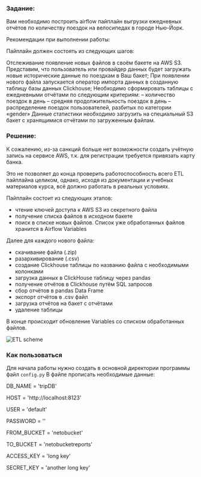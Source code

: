 ### Задание:

Вам необходимо построить airflow пайплайн выгрузки ежедневных отчётов по количеству поездок на велосипедах в городе Нью-Йорк.

Рекомендации при выполнении работы:

Пайплайн должен состоять из следующих шагов:

Отслеживание появление новых файлов в своём бакете на AWS S3. Представим, что пользователь или провайдер данных будет загружать новые исторические данные по поездкам в Ваш бакет;
При появлении нового файла запускается оператор импорта данных в созданную таблицу базы данных Clickhouse;
Необходимо сформировать таблицы с ежедневными отчётами по следующим критериям:
– количество поездок в день
– средняя продолжительность поездок в день
– распределение поездок пользователей, разбитых по категории «gender»
Данные статистики необходимо загрузить на специальный S3 бакет с хранящимися отчётами по загруженным файлам.

### Решение:
К сожалению, из-за санкций больше нет возможности создать учётную запись на сервисе AWS, т.к. для регистрации требуется привязать карту банка.

Это не позволяет до конца проверить работоспособность всего ETL пайплайна целиком, однако, исходя из документации и учебных материалов курса, всё должно работать в реальных условиях.


Пайплайн состоит из следующих этапов:
- чтение ключей доступа к AWS S3 из секретного файла
- получение списка файлов в исходном бакете
- поиск в списке новых файлов. Список уже обработанных файлов хранится в Airflow Variables

Далее для каждого нового файла:
- скачивание файла (.zip)
- разархивирование (.csv)
- создание Clickhouse таблицы по названию файла с необходимыми колонками
- загрузка данных в ClickHouse таблицу через pandas
- получение отчётов в Clickhouse путём SQL запросов
- сбор отчётов в pandas Data Frame
- экспорт отчётов в .csv файл
- загрузка отчётов на бакет с отчётами
- удаление таблицы

В конце происходит обновление Variables со списком обработанных файлов.

![ETL scheme](https://github.com/AleksandrBabenkoS/thesis_work-main/tree/main/ETL.jpeg)

### Как пользоваться
Для начала работы нужно создать в основной директории программы файл `config.py`
В файле прописать необходимые данные:


DB_NAME = 'tripDB'

HOST = 'http://localhost:8123'

USER = 'default'

PASSWORD = ''

FROM_BUCKET = 'netobucket'

TO_BUCKET = 'netobucketreports'

ACCESS_KEY = 'long key'

SECRET_KEY = 'another long key'
